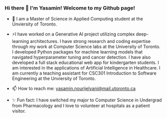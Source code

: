 ### Hi there 👋 I'm Yasamin! Welcome to my Github page!

- 🌱 I am a Master of Science in Applied Computing student at the Unviersity of Toronto. 

- ⚡I have worked on a Generative AI project utilizing complex deep-learning architectures. I have strong research and coding expertise through my work at Computer Science labs at the University of Toronto. I developed Python packages for machine learning models that navigated hyperparameter tuning and cancer detection. I have also developed a full stack educational web app for kindergarten students. I am interested in the applications of Artificial Intelligence in Healthcare. I am currently a teaching assistant for CSC301 Introduction to Software Engineering at the Unviersity of Toronto. 
- 📫 How to reach me: yasamin.nourijelyani@mail.utoronto.ca
- ✨ Fun fact: I have switched my major to Computer Science in Undergrad from Pharmacology and I love to volunteer at hospitals as a patient visitor. 

